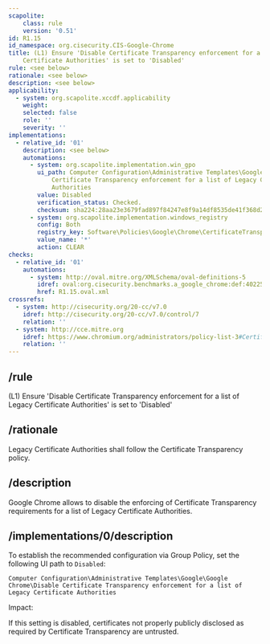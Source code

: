 ```yaml
---
scapolite:
    class: rule
    version: '0.51'
id: R1.15
id_namespace: org.cisecurity.CIS-Google-Chrome
title: (L1) Ensure 'Disable Certificate Transparency enforcement for a list of Legacy
    Certificate Authorities' is set to 'Disabled'
rule: <see below>
rationale: <see below>
description: <see below>
applicability:
  - system: org.scapolite.xccdf.applicability
    weight:
    selected: false
    role: ''
    severity: ''
implementations:
  - relative_id: '01'
    description: <see below>
    automations:
      - system: org.scapolite.implementation.win_gpo
        ui_path: Computer Configuration\Administrative Templates\Google\Google Chrome\Disable
            Certificate Transparency enforcement for a list of Legacy Certificate
            Authorities
        value: Disabled
        verification_status: Checked.
        checksum: sha224:28aa23e3679fad897f84247e8f9a14df8535de41f368d22babc70e27
      - system: org.scapolite.implementation.windows_registry
        config: Both
        registry_key: Software\Policies\Google\Chrome\CertificateTransparencyEnforcementDisabledForLegacyCas
        value_name: '*'
        action: CLEAR
checks:
  - relative_id: '01'
    automations:
      - system: http://oval.mitre.org/XMLSchema/oval-definitions-5
        idref: oval:org.cisecurity.benchmarks.a_google_chrome:def:40225800
        href: R1.15.oval.xml
crossrefs:
  - system: http://cisecurity.org/20-cc/v7.0
    idref: http://cisecurity.org/20-cc/v7.0/control/7
    relation: ''
  - system: http://cce.mitre.org
    idref: https://www.chromium.org/administrators/policy-list-3#CertificateTransparencyEnforcementDisabledForLegacyCas
    relation: ''
---
```



## /rule

(L1) Ensure 'Disable Certificate Transparency enforcement for a list of
Legacy Certificate Authorities' is set to 'Disabled'

## /rationale

Legacy Certificate Authorities shall follow the Certificate Transparency
policy.

## /description

Google Chrome allows to disable the enforcing of Certificate
Transparency requirements for a list of Legacy Certificate Authorities.

## /implementations/0/description

To establish the recommended configuration via Group Policy, set the
following UI path to `Disabled`:

`Computer Configuration\Administrative Templates\Google\Google Chrome\Disable Certificate Transparency enforcement for a list of Legacy Certificate Authorities`

Impact:

If this setting is disabled, certificates not properly publicly
disclosed as required by Certificate Transparency are untrusted.
